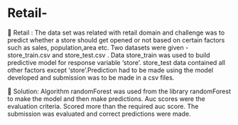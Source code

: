 # Retail-

	Retail : The data set was related with retail domain and challenge was to predict whether a store should get opened or not based on certain factors such as sales, population,area etc. Two datasets were given -  store_train.csv and store_test.csv . Data store_train was used to build predictive model for response variable ‘store’. store_test data contained all other factors except ‘store’.Prediction had to be made using the model developed and submission was to be made in a csv files.

 Solution: Algorithm randomForest was used from the library randomForest to make the model and then make predictions. Auc scores were the evaluation criteria. Scored more than the required auc score. The submission was evaluated and correct predictions were made.
